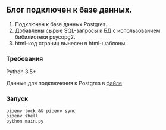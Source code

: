 ## Блог подключен к базе данных.

1) Подключен к базе данных Postgres.
2) Добавлены сырые SQL-запросы к БД с использованием бибилиотеки psycopg2.
3) html-код страниц вынесен в html-шаблоны.

### Требования
Python 3.5+

Данные для подключения к Postgres в [файле]()

### Запуск

```
pipenv lock && pipenv sync
pipenv shell
python main.py
```
